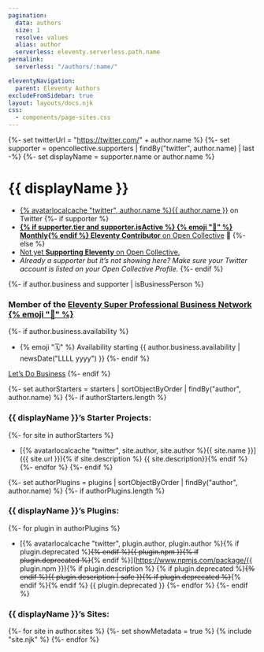 ```yaml
---
pagination:
  data: authors
  size: 1
  resolve: values
  alias: author
  serverless: eleventy.serverless.path.name
permalink:
  serverless: "/authors/:name/"

eleventyNavigation:
  parent: Eleventy Authors
excludeFromSidebar: true
layout: layouts/docs.njk
css:
  - components/page-sites.css
---
```

{%- set twitterUrl = "https://twitter.com/" + author.name %}
{%- set supporter = opencollective.supporters | findBy("twitter", author.name) | last -%}
{%- set displayName = supporter.name or author.name %}

# {{ displayName }}

* <a href="{{ twitterUrl }}">{% avatarlocalcache "twitter", author.name %}{{ author.name }}</a> on Twitter
{%- if supporter %}
* <a href="{{ supporter.profile }}" class="elv-externalexempt supporters-link" rel="nofollow"><strong>{% if supporter.tier and supporter.isActive %} {% emoji "📅" %} Monthly{% endif %} Eleventy Contributor</strong> on Open Collective</a> 🎈
{%- else %}
* <a href="https://opencollective.com/11ty">Not yet <strong>Supporting Eleventy</strong> on Open Collective.</a>
* <em>Already a supporter but it’s not showing here? Make sure your Twitter account is listed on your Open Collective Profile.</em>
{%- endif %}

{%- if author.business and supporter | isBusinessPerson %}
### Member of the [Eleventy Super Professional Business Network {% emoji "💼" %}](/super-professional-business-network/)

{%- if author.business.availability %}
* {% emoji "🗓" %} Availability starting {{ author.business.availability | newsDate("LLLL yyyy") }}
{%- endif %}

<a href="{{ author.business.cta }}" class="btn-primary benchnine rainbow-active rainbow-active-noanim elv-externalexempt">Let’s Do Business</a>
{%- endif %}

{%- set authorStarters = starters | sortObjectByOrder | findBy("author", author.name) %}
{%- if authorStarters.length %}
### {{ displayName }}’s Starter Projects:

{%- for site in authorStarters %}
* [{% avatarlocalcache "twitter", site.author, site.author %}{{ site.name }}]({{ site.url }}){% if site.description %} {{ site.description}}{% endif %}
{%- endfor %}
{%- endif %}

{%- set authorPlugins = plugins | sortObjectByOrder | findBy("author", author.name) %}
{%- if authorPlugins.length %}
### {{ displayName }}’s Plugins:

{%- for plugin in authorPlugins %}
* [{% avatarlocalcache "twitter", plugin.author, plugin.author %}{% if plugin.deprecated %}~~{% endif %}{{ plugin.npm }}{% if plugin.deprecated %}~~{% endif %}](https://www.npmjs.com/package/{{ plugin.npm }}){% if plugin.description %} {% if plugin.deprecated %}~~{% endif %}{{ plugin.description | safe }}{% if plugin.deprecated %}~~{% endif %}{% endif %} {{ plugin.deprecated }}
{%- endfor %}
{%- endif %}


### {{ displayName }}’s Sites:

<div class="lo sites-lo" style="--lo-margin-h: 2rem; --lo-margin-v: 1rem; --lo-stackpoint: 31.25em;">
{%- for site in author.sites %}
  {%- set showMetadata = true %}
  {% include "site.njk" %}
{%- endfor %}
</div>